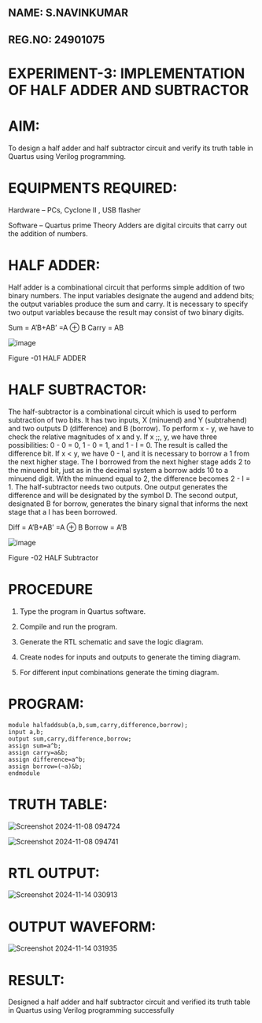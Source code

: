 ## NAME: S.NAVINKUMAR
## REG.NO: 24901075
# EXPERIMENT-3: IMPLEMENTATION OF HALF ADDER AND SUBTRACTOR

# AIM:
To design a half adder and half subtractor circuit and verify its truth table in Quartus using Verilog programming.

# EQUIPMENTS REQUIRED:
Hardware – PCs, Cyclone II , USB flasher 

Software – Quartus prime Theory Adders are digital circuits that carry out the addition of numbers.

# HALF ADDER:

Half adder is a combinational circuit that performs simple addition of two binary numbers. The input variables designate the augend and addend bits; the output variables produce the sum and carry. It is necessary to specify two output variables because the result may consist of two binary digits.

Sum = A’B+AB’ =A ⊕ B Carry = AB

![image](https://github.com/naavaneetha/HALF_ADDER_SUBTRACTOR/assets/154305477/bd4a0b2c-cdbc-4184-ab08-81578f121e1f)

Figure -01 HALF ADDER

# HALF SUBTRACTOR:

The half-subtractor is a combinational circuit which is used to perform subtraction of two bits. It has two inputs, X (minuend) and Y (subtrahend) and two outputs D (difference) and B (borrow). To perform x - y, we have to check the relative magnitudes of x and y. If x ;;, y, we have three possibilities: 0 - 0 = 0, 1 - 0 = 1, and 1 - I = 0. The result is called the difference bit. If x < y, we have 0 - I, and it is necessary to borrow a 1 from the next higher stage. The I borrowed from the next higher stage adds 2 to the minuend bit, just as in the decimal system a borrow adds 10 to a minuend digit. With the minuend equal to 2, the difference becomes 2 - I = 1. The half-subtractor needs two outputs. One output generates the difference and will be designated by the symbol D. The second output, designated B for borrow, generates the binary signal that informs the next stage that a I has been borrowed. 

Diff = A’B+AB’ =A ⊕ B
Borrow = A’B

 ![image](https://github.com/naavaneetha/HALF_ADDER_SUBTRACTOR/assets/154305477/d76b099c-513f-4e7c-843a-e2fd028a531a)

Figure -02 HALF Subtractor

# PROCEDURE

1.	Type the program in Quartus software.

2.	Compile and run the program.

3.	Generate the RTL schematic and save the logic diagram.

4.	Create nodes for inputs and outputs to generate the timing diagram.

5.	For different input combinations generate the timing diagram.


# PROGRAM:
~~~~~~
module halfaddsub(a,b,sum,carry,difference,borrow);
input a,b;
output sum,carry,difference,borrow;
assign sum=a^b;
assign carry=a&b;
assign difference=a^b;
assign borrow=(~a)&b;
endmodule
~~~~~~

# TRUTH TABLE:

![Screenshot 2024-11-08 094724](https://github.com/user-attachments/assets/d24db141-d60d-4843-9ba3-7933affe38c6)

![Screenshot 2024-11-08 094741](https://github.com/user-attachments/assets/175de606-794f-44a2-b498-6fea2b2bd175)


# RTL OUTPUT:

![Screenshot 2024-11-14 030913](https://github.com/user-attachments/assets/2c46ef35-d1f4-4d18-b956-82b977a182c0)

# OUTPUT WAVEFORM:

![Screenshot 2024-11-14 031935](https://github.com/user-attachments/assets/7fdf9855-cc2e-45b2-9ece-dd6b1c62b87e)

# RESULT:

Designed a half adder and half subtractor circuit and verified its truth table in Quartus using Verilog programming successfully
